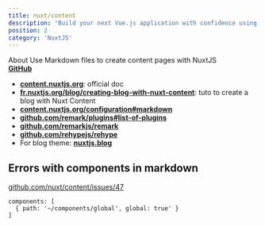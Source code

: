 ```yaml
---
title: nuxt/content
description: 'Build your next Vue.js application with confidence using NuxtJS. An open source framework making web development simple and powerful.'
position: 2
category: 'NuxtJS'
---
```


<content-alert type="info"> About
Use Markdown files to create content pages with NuxtJS  
[**GitHub**](https://github.com/nuxt/content)
</content-alert>

- [**content.nuxtjs.org**](https://content.nuxtjs.org/fr): official doc
- [**fr.nuxtjs.org/blog/creating-blog-with-nuxt-content**](https://fr.nuxtjs.org/blog/creating-blog-with-nuxt-content/): tuto to create a blog with Nuxt Content
- [**content.nuxtjs.org/configuration#markdown**](https://content.nuxtjs.org/configuration#markdown)
- [**github.com/remark/plugins#list-of-plugins**](https://github.com/remarkjs/remark/blob/main/doc/plugins.md#list-of-plugins)
- [**github.com/remarkjs/remark**](https://github.com/remarkjs/remark)
- [**github.com/rehypejs/rehype**](https://github.com/rehypejs/rehype)
- For blog theme: [**nuxtjs.blog**](https://nuxtjs.blog)

## Errors with components in markdown

[github.com/nuxt/content/issues/47](https://github.com/nuxt/content/issues/47#issuecomment-643393328)

```js[nuxt.config.js]
components: [
  { path: '~/components/global', global: true' }
]
```
